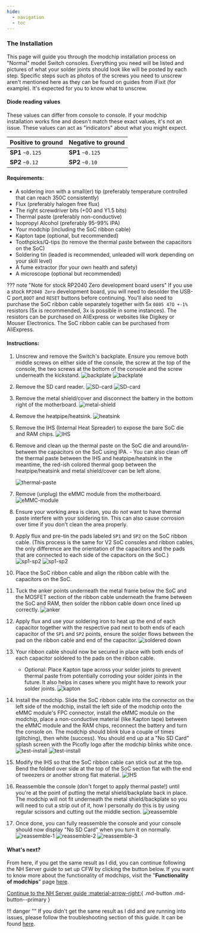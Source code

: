 ```yaml
---
hide:
  - navigation
  - toc
---
```


### **The Installation**

This page will guide you through the modchip installation process on "Normal" model Switch consoles. Everything you need will be listed and pictures of what your solder joints should look like will be posted by each step.
Specific steps such as photos of the screws you need to unscrew aren't mentioned here as they can be found on guides from iFixit (for example). It's expected for you to know what to unscrew.

#### Diode reading values

These values can differ from console to console. If your modchip installation works fine and doesn't match these exact values, it's not an issue. These values can act as "indicators" about what you might expect.

| Positive to ground     | Negative to ground     |
| ---------------------- | ---------------------- |
| **SP1**  `~0.125`      | **SP1**  `~0.125`      |
| **SP2**  `~0.12`       | **SP2**  `~0.10`       |

#### Requirements:

- A soldering iron with a small(er) tip (preferably temperature controlled that can reach 350C consistently)
- Flux (preferably halogen free flux)
- The right screwdriver bits (+00 and Y1.5 bits)
- Thermal paste (preferably non-conductive)
- Isopropyl Alcohol (preferably 95-99% IPA)
- Your modchip (including the SoC ribbon cable)
- Kapton tape (optional, but recommended)
- Toothpicks/Q-tips (to remove the thermal paste between the capacitors on the SoC)
- Soldering tin (leaded is recommended, unleaded will work depending on your skill level)
- A fume extractor (for your own health and safety)
- A microscope (optional but recommended)

??? note "Note for stock RP2040 Zero development board users"
     If you use a stock `RP2040 Zero` development board, you will need to desolder the USB-C port,`BOOT` and `RESET` buttons before continuing. You'll also need to purchase the SoC ribbon cable separately together with 5x `0805 47Ω +-1%` resistors (5x is recommended, 3x is possible in some instances).
     The resistors can be purchased on AliExpress or websites like Digikey or Mouser Electronics. The SoC ribbon cable can be purchased from AliExpress.

#### Instructions:

1. Unscrew and remove the Switch's backplate. Ensure you remove both middle screws on either side of the console, the screw at the top of the console, the two screws at the bottom of the console and the screw underneath the kickstand.
     ![backplate](../img/normal_img/1.JPG)
     ![backplate](../img/normal_img/2.JPG)

2. Remove the SD card reader.
     ![SD-card](../img/normal_img/3.JPG)
     ![SD-card](../img/normal_img/4.JPG)

3. Remove the metal shield/cover and disconnect the battery in the bottom right of the motherboard.
     ![metal-shield](../img/normal_img/5.JPG)

4. Remove the heatpipe/heatsink.
     ![heatsink](../img/normal_img/6.JPG)

5. Remove the IHS (Internal Heat Spreader) to expose the bare SoC die and RAM chips.
     ![IHS](../img/normal_img/7.JPG)

6. Remove and clean up the thermal paste on the SoC die and around/in-between the capacitors on the SoC using IPA.
       - You can also clean off the thermal paste between the IHS and heatpipe/heatsink in the meantime, the red-ish colored thermal goop between the heatpipe/heatsink and metal shield/cover can be left alone.

     ![thermal-paste](../img/normal_img/8.JPG)

7. Remove (unplug) the eMMC module from the motherboard.
     ![eMMC-module](../img/normal_img/9.JPG)

8. Ensure your working area is clean, you do *not* want to have thermal paste interfere with your soldering tin. This can also cause corrosion over time if you don't clean the area properly.

9. Apply flux and pre-tin the pads labeled `SP1` and `SP2` on the SoC ribbon cable. (This process is the same for V2 SoC consoles and ribbon cables, the only difference are the orientation of the capacitors and the pads that are connected to each side of the capacitors on the SoC.)
     ![sp1-sp2](../img/normal_img/sp1-sp2/not-tinned.JPG)
     ![sp1-sp2](../img/normal_img/sp1-sp2/tinned.JPG)

10. Place the SoC ribbon cable and align the ribbon cable with the capacitors on the SoC.

11. Tuck the anker points underneath the metal frame below the SoC and the MOSFET section of the ribbon cable underneath the frame between the SoC and RAM, then solder the ribbon cable down once lined up correctly.
     ![anker](../img/normal_img/lined-up.jpg)

12. Apply flux and use your soldering iron to heat up the end of each capacitor together with the respective pad next to both ends of each capacitor of the `SP1` and `SP2` points, ensure the solder flows between the pad on the ribbon cable and end of the capacitor.
     ![soldered down](../img/normal_img/soldered-down.jpg)

13. Your ribbon cable should now be secured in place with both ends of each capacitor soldered to the pads on the ribbon cable.
       - Optional: Place Kapton tape across your solder joints to prevent thermal paste from potentially corroding your solder joints in the future. It also helps in cases where you might have to rework your solder joints.
       ![kapton](../img/normal_img/13-kapton.jpg)

14. Install the modchip. Slide the SoC ribbon cable into the connector on the left side of the modchip, install the left side of the modchip onto the eMMC module's FPC connector, install the eMMC module on the modchip, place a non-conductive material (like Kapton tape) between the eMMC module and the RAM chips, reconnect the battery and turn the console on. The modchip should blink blue a couple of times (glitching), then white (success). You should end up at a "No SD Card" splash screen with the Picofly logo after the modchip blinks white once.
     ![test-install](../img/normal_img/12.JPG)
     ![test-install](../img/normal_img/14.JPG)

15. Modify the IHS so that the SoC ribbon cable can stick out at the top. Bend the folded over side at the top of the SoC section flat with the end of tweezers or another strong flat material.
     ![IHS](../img/normal_img/17.jpg)

16. Reassemble the console (don't forget to apply thermal paste!) until you're at the point of putting the metal shield/backplate back in place. The modchip will not fit underneath the metal shield/backplate so you will need to cut a strip out of it, how I personally do this is by using regular scissors and cutting out the middle section.
     ![reassemble](../img/normal_img/16.JPG)

17. Once done, you can fully reassemble the console and your console should now display "No SD Card" when you turn it on normally.
     ![reassemble-1](../img/normal_img/20.JPG)
     ![reassemble-2](../img/normal_img/21.JPG)
     ![reassemble-3](../img/normal_img/22.JPG)

#### What's next?

From here, if you get the same result as I did, you can continue following the NH Server guide to set up CFW by clicking the button below. If you want to know more about the functionality of modchips, visit the "**Functionality of modchips**" page [here](../functionality/functionality_of_modchips.md).

[Continue to the NH Server guide :material-arrow-right:](https://nh-server.github.io/switch-guide/){ .md-button .md-button--primary }

!!! danger ""
    If you didn't get the same result as I did and are running into issues, please follow the troubleshooting section of this guide.
    It can be found [here](../troubleshooting/error_codes.md).
